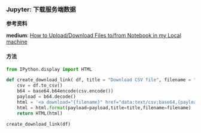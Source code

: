 ### Jupyter: 下载服务端数据

**参考资料**

**medium**: [How to Upload/Download Files to/from Notebook in my Local machine](https://medium.com/@charles2588/how-to-upload-download-files-to-from-notebook-in-my-local-machine-6a4e65a15767)

#### 方法

```python
from IPython.display import HTML

def create_download_link( df, title = "Download CSV file", filename = "data.csv"):  
    csv = df.to_csv()
    b64 = base64.b64encode(csv.encode())
    payload = b64.decode()
    html = '<a download="{filename}" href="data:text/csv;base64,{payload}" target="_blank">{title}</a>'
    html = html.format(payload=payload,title=title,filename=filename)
    return HTML(html)

create_download_link(df)
```




